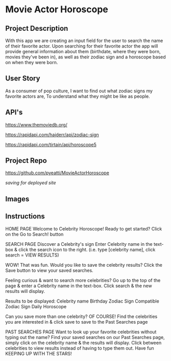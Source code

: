 # Movie Actor Horoscope

## Project Description

With this app we are creating an input field for the user to search the name of their favorite actor. Upon searching for their favorite actor the app will provide general information about them (birthdate, where they were born, movies they've been in), as well as their zodiac sign and a horoscope based on when they were born.

## User Story

As a consumer of pop culture,
I want to find out what zodiac signs my favorite actors are,
To understand what they might be like as people.

## API's

https://www.themoviedb.org/

https://rapidapi.com/hajderr/api/zodiac-sign

https://rapidapi.com/tirtain/api/horoscope5

## Project Repo

https://github.com/pyeatti/MovieActorHoroscope

_saving for deployed site_

## Images



## Instructions

HOME PAGE
Welcome to Celebrity Horoscope!
Ready to get started? Click on the Go to Search! button 

SEARCH PAGE
Discover a Celebrity's sign
Enter Celebrity name in the text-box & click the search icon to the right.
(i.e. type [celebrity name], click search = VIEW RESULTS)

WOW! That was fun. Would you like to save the celebrity results?
Click the Save button to view your saved searches.

Feeling curious & want to search more celebrities?
Go up to the top of the page & enter a Celebrity name in the text-box.
Click search & the new results will display.

Results to be displayed:
Celebrity name
Birthday
Zodiac Sign
Compatible Zodiac Sign
Daily Horoscope

Can you save more than one celebrity? OF COURSE! 
Find the celebrities you are interested in & click save to save to the Past Searches page

PAST SEARCHES PAGE
Want to look up your favorite celebrities without typing out the name? 
Find your saved searches on our Past Searches page, simply click on the celebrity name & the results will display.
Click between celebrities to view results instead of having to type them out. Have fun KEEPING UP WITH THE STARS!